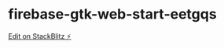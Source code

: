 # firebase-gtk-web-start-eetgqs

[Edit on StackBlitz ⚡️](https://stackblitz.com/edit/firebase-gtk-web-start-eetgqs)